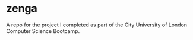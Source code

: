 # zenga
A repo for the project I completed as part of the City University of London Computer Science Bootcamp.
